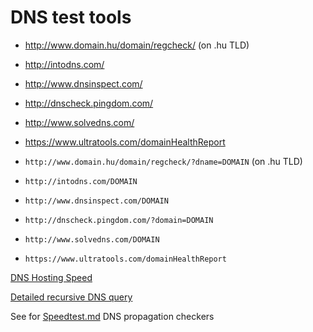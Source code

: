 # DNS test tools

- http://www.domain.hu/domain/regcheck/ (on .hu TLD)
- http://intodns.com/
- http://www.dnsinspect.com/
- http://dnscheck.pingdom.com/
- http://www.solvedns.com/
- https://www.ultratools.com/domainHealthReport

- `http://www.domain.hu/domain/regcheck/?dname=DOMAIN` (on .hu TLD)
- `http://intodns.com/DOMAIN`
- `http://www.dnsinspect.com/DOMAIN`
- `http://dnscheck.pingdom.com/?domain=DOMAIN`
- `http://www.solvedns.com/DOMAIN`
- `https://www.ultratools.com/domainHealthReport`

[DNS Hosting Speed](https://www.ultratools.com/tools/dnsHostingSpeed)

[Detailed recursive DNS query](https://dnsquery.org/)

See for [Speedtest.md](./Speedtest.md) DNS propagation checkers
